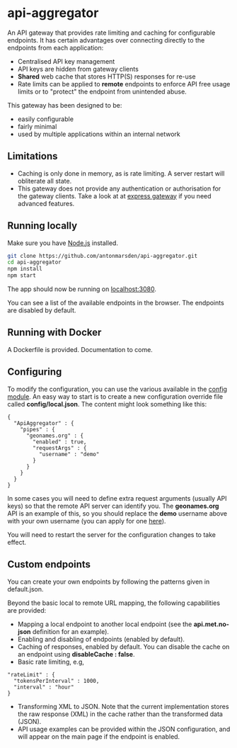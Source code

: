 # api-aggregator

An API gateway that provides rate limiting and caching for configurable endpoints. It has certain advantages over connecting directly to the endpoints from each application:
- Centralised API key management
- API keys are hidden from gateway clients
- **Shared** web cache that stores HTTP(S) responses for re-use
- Rate limits can be applied to **remote** endpoints to enforce API free usage limits or to "protect" the endpoint from unintended abuse.

This gateway has been designed to be:
- easily configurable
- fairly minimal
- used by multiple applications within an internal network

## Limitations

- Caching is only done in memory, as is rate limiting. A server restart will obliterate all state.
- This gateway does not provide any authentication or authorisation for the gateway clients.  Take a look at at [express gateway](https://www.express-gateway.io/) if you need advanced features.

## Running locally

Make sure you have [Node.js](http://nodejs.org/) installed.

```sh
git clone https://github.com/antonmarsden/api-aggregator.git
cd api-aggregator
npm install
npm start
```

The app should now be running on [localhost:3080](http://localhost:3080).

You can see a list of the available endpoints in the browser. The endpoints are disabled by default.

## Running with Docker

A Dockerfile is provided. Documentation to come.

## Configuring

To modify the configuration, you can use the various available in the
[config module](http://lorenwest.github.io/node-config/).
An easy way to start is to create a new configuration override file called **config/local.json**.
The content might look something like this:

```
{
  "ApiAggregator" : {
    "pipes" : {
      "geonames.org" : {
        "enabled" : true,
        "requestArgs" : {
          "username" : "demo"
        }
      }
    }
  }
}
```

In some cases you will need to define extra request arguments (usually API keys) so that the remote API server can identify you. The **geonames.org** API is an example of this, so you should replace the **demo** username above with your own username (you can apply for one [here](http://www.geonames.org/login)).

You will need to restart the server for the configuration changes to take effect.

## Custom endpoints

You can create your own endpoints by following the patterns given in default.json.

Beyond the basic local to remote URL mapping, the following capabilities are provided:
- Mapping a local endpoint to another local endpoint (see the **api.met.no-json** definition for an example).
- Enabling and disabling of endpoints (enabled by default).
- Caching of responses, enabled by default. You can disable the cache on an endpoint using **disableCache : false**.
- Basic rate limiting, e.g,
```
"rateLimit" : {
  "tokensPerInterval" : 1000,
  "interval" : "hour"
}
```
- Transforming XML to JSON. Note that the current implementation stores the raw response (XML) in the cache rather than the transformed data (JSON).
- API usage examples can be provided within the JSON configuration, and will appear on the main page if the endpoint is enabled.

